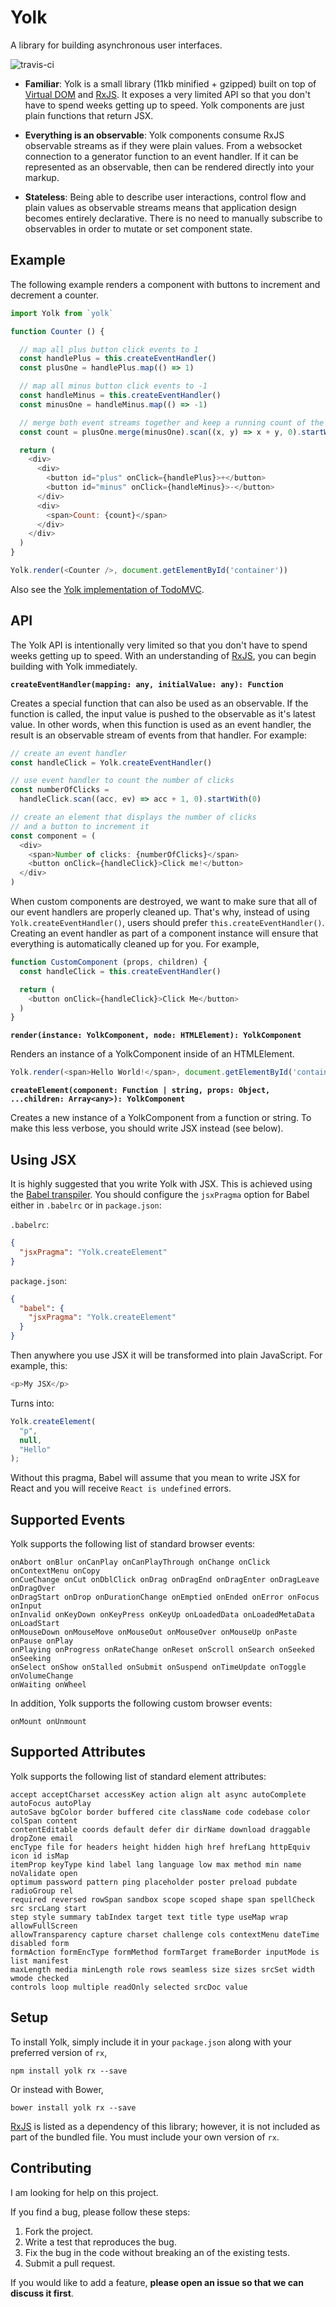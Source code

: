 # Yolk

A library for building asynchronous user interfaces.

![travis-ci](https://travis-ci.org/BrewhouseTeam/yolk.svg)

* __Familiar__: Yolk is a small library (11kb minified + gzipped) built on top of [Virtual DOM](https://github.com/Matt-Esch/virtual-dom) and [RxJS](https://github.com/Reactive-Extensions/RxJS). It exposes a very limited API so that you don't have to spend weeks getting up to speed. Yolk components are just plain functions that return JSX.

* __Everything is an observable__: Yolk components consume RxJS observable streams as if they were plain values. From a websocket connection to a generator function to an event handler. If it can be represented as an observable, then can be rendered directly into your markup.

* __Stateless__: Being able to describe user interactions, control flow and plain values as observable streams means that application design becomes entirely declarative. There is no need to manually subscribe to observables in order to mutate or set component state.

## Example

The following example renders a component with buttons to increment and decrement a counter.

```js
import Yolk from `yolk`

function Counter () {

  // map all plus button click events to 1
  const handlePlus = this.createEventHandler()
  const plusOne = handlePlus.map(() => 1)

  // map all minus button click events to -1
  const handleMinus = this.createEventHandler()
  const minusOne = handleMinus.map(() => -1)

  // merge both event streams together and keep a running count of the result
  const count = plusOne.merge(minusOne).scan((x, y) => x + y, 0).startWith(0)

  return (
    <div>
      <div>
        <button id="plus" onClick={handlePlus}>+</button>
        <button id="minus" onClick={handleMinus}>-</button>
      </div>
      <div>
        <span>Count: {count}</span>
      </div>
    </div>
  )
}

Yolk.render(<Counter />, document.getElementById('container'))
```

Also see the [Yolk implementation of TodoMVC](https://github.com/BrewhouseTeam/Yolk-todomvc).

## API

The Yolk API is intentionally very limited so that you don't have to spend weeks getting up to speed. With an understanding of [RxJS](https://github.com/Reactive-Extensions/RxJS), you can begin building with Yolk immediately.

__`createEventHandler(mapping: any, initialValue: any): Function`__

Creates a special function that can also be used as an observable. If the function is called, the input value is pushed to the observable as it's latest value. In other words, when this function is used as an event handler, the result is an observable stream of events from that handler. For example:

```js
// create an event handler
const handleClick = Yolk.createEventHandler()

// use event handler to count the number of clicks
const numberOfClicks =
  handleClick.scan((acc, ev) => acc + 1, 0).startWith(0)

// create an element that displays the number of clicks
// and a button to increment it
const component = (
  <div>
    <span>Number of clicks: {numberOfClicks}</span>
    <button onClick={handleClick}>Click me!</button>
  </div>
)
```

When custom components are destroyed, we want to make sure that all of our event handlers are properly cleaned up.
That's why, instead of using `Yolk.createEventHandler()`, users should prefer `this.createEventHandler()`. Creating
an event handler as part of a component instance will ensure that everything is automatically cleaned up for you.
For example,

```js
function CustomComponent (props, children) {
  const handleClick = this.createEventHandler()

  return (
    <button onClick={handleClick}>Click Me</button>
  )
}
```

__`render(instance: YolkComponent, node: HTMLElement): YolkComponent`__

Renders an instance of a YolkComponent inside of an HTMLElement.

```js
Yolk.render(<span>Hello World!</span>, document.getElementById('container'))
```

__`createElement(component: Function | string, props: Object, ...children: Array<any>): YolkComponent`__

Creates a new instance of a YolkComponent from a function or string.  To make this less verbose, you should write JSX instead (see below).

## Using JSX

It is highly suggested that you write Yolk with JSX. This is achieved using the [Babel transpiler](http://babeljs.io/). You should configure the `jsxPragma` option for Babel either in `.babelrc` or in `package.json`:

`.babelrc`:

```json
{
  "jsxPragma": "Yolk.createElement"
}
```

`package.json`:

```json
{
  "babel": {
    "jsxPragma": "Yolk.createElement"
  }
}
```

Then anywhere you use JSX it will be transformed into plain JavaScript. For example, this:

```js
<p>My JSX</p>
```

Turns into:

```js
Yolk.createElement(
  "p",
  null,
  "Hello"
);
```

Without this pragma, Babel will assume that you mean to write JSX for React and you will receive `React is undefined` errors.

## Supported Events

Yolk supports the following list of standard browser events:

```
onAbort onBlur onCanPlay onCanPlayThrough onChange onClick onContextMenu onCopy
onCueChange onCut onDblClick onDrag onDragEnd onDragEnter onDragLeave onDragOver
onDragStart onDrop onDurationChange onEmptied onEnded onError onFocus onInput
onInvalid onKeyDown onKeyPress onKeyUp onLoadedData onLoadedMetaData onLoadStart
onMouseDown onMouseMove onMouseOut onMouseOver onMouseUp onPaste onPause onPlay
onPlaying onProgress onRateChange onReset onScroll onSearch onSeeked onSeeking
onSelect onShow onStalled onSubmit onSuspend onTimeUpdate onToggle onVolumeChange
onWaiting onWheel
```

In addition, Yolk supports the following custom browser events:

```
onMount onUnmount
```

## Supported Attributes

Yolk supports the following list of standard element attributes:

```
accept acceptCharset accessKey action align alt async autoComplete autoFocus autoPlay
autoSave bgColor border buffered cite className code codebase color colSpan content
contentEditable coords default defer dir dirName download draggable dropZone email
encType file for headers height hidden high href hrefLang httpEquiv icon id isMap
itemProp keyType kind label lang language low max method min name noValidate open
optimum password pattern ping placeholder poster preload pubdate radioGroup rel
required reversed rowSpan sandbox scope scoped shape span spellCheck src srcLang start
step style summary tabIndex target text title type useMap wrap allowFullScreen
allowTransparency capture charset challenge cols contextMenu dateTime disabled form
formAction formEncType formMethod formTarget frameBorder inputMode is list manifest
maxLength media minLength role rows seamless size sizes srcSet width wmode checked
controls loop multiple readOnly selected srcDoc value
```

## Setup

To install Yolk, simply include it in your `package.json` along with your preferred version of `rx`,

```
npm install yolk rx --save
```

Or instead with Bower,

```
bower install yolk rx --save
```

[RxJS](https://github.com/Reactive-Extensions/RxJS) is listed as a dependency of this library; however, it is not included as part of the bundled file. You must include your own version of `rx`.

## Contributing

I am looking for help on this project.

If you find a bug, please follow these steps:

1. Fork the project.
2. Write a test that reproduces the bug.
3. Fix the bug in the code without breaking an of the existing tests.
4. Submit a pull request.

If you would like to add a feature, __please open an issue so that we can discuss it first__.
